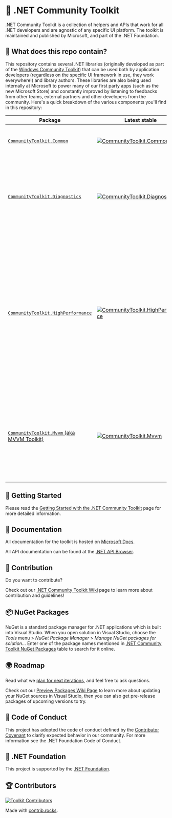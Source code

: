 # 🧰 .NET Community Toolkit

.NET Community Toolkit is a collection of helpers and APIs that work for all .NET developers and are agnostic of any specific UI platform. The toolkit is maintained and published by Microsoft, and part of the .NET Foundation.

## 👀 What does this repo contain?

This repository contains several .NET libraries (originally developed as part of the [Windows Community Toolkit](https://github.com/CommunityToolkit/WindowsCommunityToolkit)) that can be used both by application developers (regardless on the specific UI framework in use, they work everywhere!) and library authors. These libraries are also being used internally at Microsoft to power many of our first party apps (such as the new Microsoft Store) and constantly improved by listening to feedbacks from other teams, external partners and other developers from the community. Here's a quick breakdown of the various components you'll find in this repository:

Package | Latest stable | Latest Preview | Description
---------|---------------|---------------|------------
[`CommunityToolkit.Common`](https://learn.microsoft.com/dotnet/api/communitytoolkit.common) | [![CommunityToolkit.Common](https://img.shields.io/nuget/v/CommunityToolkit.Common)](https://nuget.org/packages/CommunityToolkit.Common/) | [![CommunityToolkit.Common](https://img.shields.io/nuget/vpre/CommunityToolkit.Common)](https://nuget.org/packages/CommunityToolkit.Common/absoluteLatest) | A set of helper APIs shared with other [`CommunityToolkit`](https://learn.microsoft.com/dotnet/communitytoolkit/) libraries.
[`CommunityToolkit.Diagnostics`](https://learn.microsoft.com/dotnet/communitytoolkit/diagnostics/introduction) | [![CommunityToolkit.Diagnostics](https://img.shields.io/nuget/v/CommunityToolkit.Diagnostics)](https://nuget.org/packages/CommunityToolkit.Diagnostics/) | [![CommunityToolkit.Diagnostics](https://img.shields.io/nuget/vpre/CommunityToolkit.Diagnostics)](https://nuget.org/packages/CommunityToolkit.Diagnostics/absoluteLatest) | A set of helper APIs (specifically, [`Guard`](https://learn.microsoft.com/dotnet/communitytoolkit/diagnostics/guard) and [`ThrowHelper`](https://learn.microsoft.com/dotnet/communitytoolkit/diagnostics/throwhelper)) that can be used for cleaner, more efficient and less error-prone argument validation and error checking.
[`CommunityToolkit.HighPerformance`](https://learn.microsoft.com/dotnet/communitytoolkit/high-performance/introduction) | [![CommunityToolkit.HighPerformance](https://img.shields.io/nuget/v/CommunityToolkit.HighPerformance)](https://nuget.org/packages/CommunityToolkit.HighPerformance/) | [![CommunityToolkit.HighPerformance](https://img.shields.io/nuget/vpre/CommunityToolkit.HighPerformance)](https://nuget.org/packages/CommunityToolkit.HighPerformance/absoluteLatest) | A collection of helpers for working in high-performance scenarios. It includes APIs such as [pooled buffer helpers](https://learn.microsoft.com/dotnet/communitytoolkit/high-performance/memoryowner), a fast [string pool](https://learn.microsoft.com/dotnet/communitytoolkit/high-performance/stringpool) type, a 2D variant of `Memory<T>` and `Span<T>` ([`Memory2D<T>`](https://learn.microsoft.com/dotnet/communitytoolkit/high-performance/memory2d) and [`Span2D<T>`](https://learn.microsoft.com/dotnet/communitytoolkit/high-performance/span2d)) also supporting discontiguous regions, helpers for bit shift operations (such as [`BitHelper`](https://learn.microsoft.com/dotnet/communitytoolkit/high-performance/span2d), also used in [Paint.NET](https://getpaint.net)), and more.
[`CommunityToolkit.Mvvm` (aka MVVM Toolkit)](https://aka.ms/mvvmtoolkit/docs) | [![CommunityToolkit.Mvvm](https://img.shields.io/nuget/v/CommunityToolkit.Mvvm)](https://nuget.org/packages/CommunityToolkit.Mvvm/) | [![CommunityToolkit.Mvvm](https://img.shields.io/nuget/vpre/CommunityToolkit.Mvvm)](https://nuget.org/packages/CommunityToolkit.Mvvm/absoluteLatest) | A fast, modular, platform-agnostic MVVM library, which is the official successor of `MvvmLight`. It's used extensively in the Microsoft Store and other first party apps. [The sample app repository is here](https://aka.ms/mvvmtoolkit/samples).

## 🙌 Getting Started

Please read the [Getting Started with the .NET Community Toolkit](https://learn.microsoft.com/windows/communitytoolkit/getting-started) page for more detailed information.

## 📃 Documentation

All documentation for the toolkit is hosted on [Microsoft Docs](https://learn.microsoft.com/dotnet/communitytoolkit/).

All API documentation can be found at the [.NET API Browser](https://learn.microsoft.com/dotnet/api/?view=win-comm-toolkit-dotnet-stable).

## 🚀 Contribution

Do you want to contribute?

Check out our [.NET Community Toolkit Wiki](https://aka.ms/wct/wiki) page to learn more about contribution and guidelines!

## 📦 NuGet Packages

NuGet is a standard package manager for .NET applications which is built into Visual Studio. When you open solution in Visual Studio, choose the *Tools* menu > *NuGet Package Manager* > *Manage NuGet packages for solution…* Enter one of the package names mentioned in [.NET Community Toolkit NuGet Packages](https://learn.microsoft.com/windows/communitytoolkit/nuget-packages) table to search for it online.

## 🌍 Roadmap

Read what we [plan for next iterations](https://github.com/CommunityToolkit/dotnet/milestones), and feel free to ask questions.

Check out our [Preview Packages Wiki Page](https://github.com/CommunityToolkit/dotnet/wiki/Preview-Packages) to learn more about updating your NuGet sources in Visual Studio, then you can also get pre-release packages of upcoming versions to try.

## 📄 Code of Conduct

This project has adopted the code of conduct defined by the [Contributor Covenant](http://contributor-covenant.org/) to clarify expected behavior in our community.
For more information see the .NET Foundation Code of Conduct.

## 🏢 .NET Foundation

This project is supported by the [.NET Foundation](http://dotnetfoundation.org).

## 🏆 Contributors

[![Toolkit Contributors](https://contrib.rocks/image?repo=CommunityToolkit/dotnet)](https://github.com/CommunityToolkit/dotnet/graphs/contributors)

Made with [contrib.rocks](https://contrib.rocks).
